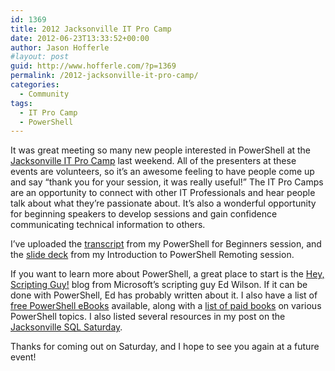 ```yaml
---
id: 1369
title: 2012 Jacksonville IT Pro Camp
date: 2012-06-23T13:33:52+00:00
author: Jason Hofferle
#layout: post
guid: http://www.hofferle.com/?p=1369
permalink: /2012-jacksonville-it-pro-camp/
categories:
  - Community
tags:
  - IT Pro Camp
  - PowerShell
---
```

It was great meeting so many new people interested in PowerShell at the <a href="https://itpro.camp/" target="_blank">Jacksonville IT Pro Camp</a> last weekend. All of the presenters at these events are volunteers, so it&#8217;s an awesome feeling to have people come up and say &#8220;thank you for your session, it was really useful!&#8221; The IT Pro Camps are an opportunity to connect with other IT Professionals and hear people talk about what they&#8217;re passionate about. It&#8217;s also a wonderful opportunity for beginning speakers to develop sessions and gain confidence communicating technical information to others.

I&#8217;ve uploaded the [transcript](https://drive.google.com/open?id=1YtyYbey7wpOGKmqIYeZRIseB1RN1acqE) from my PowerShell for Beginners session, and the [slide deck](https://drive.google.com/open?id=1FchxCcehGyR5O6LIQd-KbTHmsgouOeIO) from my Introduction to PowerShell Remoting session. 

If you want to learn more about PowerShell, a great place to start is the <a href="https://blogs.technet.microsoft.com/heyscriptingguy/" target="_blank">Hey, Scripting Guy!</a> blog from Microsoft&#8217;s scripting guy Ed Wilson. If it can be done with PowerShell, Ed has probably written about it. I also have a list of <a href="https://www.hofferle.com/list-of-free-powershell-ebooks/" title="List of Free PowerShell eBooks" target="_blank">free PowerShell eBooks</a> available, along with a <a href="https://www.hofferle.com/list-of-powershell-books/" title="List of PowerShell Books" target="_blank">list of paid books</a> on various PowerShell topics. I also listed several resources in my post on the <a href="https://www.hofferle.com/resources-from-sql-saturday-130/" title="Resources from SQL Saturday #130" target="_blank">Jacksonville SQL Saturday</a>.

Thanks for coming out on Saturday, and I hope to see you again at a future event!